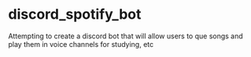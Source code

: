 # discord_spotify_bot
Attempting to create a discord bot that will allow users to que songs and play them in voice channels for studying, etc
